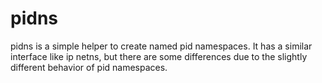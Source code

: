 # pidns

pidns is a simple helper to create named pid namespaces. It has a
similar interface like ip netns, but there are some differences due to
the slightly different behavior of pid namespaces.
